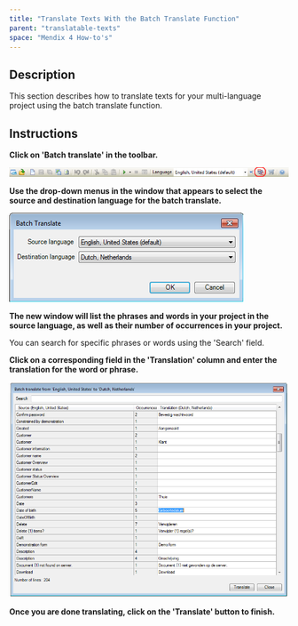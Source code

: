 ```yaml
---
title: "Translate Texts With the Batch Translate Function"
parent: "translatable-texts"
space: "Mendix 4 How-to's"
---
```

## Description

This section describes how to translate texts for your multi-language project using the batch translate function.

## Instructions

 **Click on 'Batch translate' in the toolbar.**

![](attachments/2621627/2752996.png)

 **Use the drop-down menus in the window that appears to select the source and destination language for the batch translate.**

![](attachments/2621627/2752997.png)

 **The new window will list the phrases and words in your project in the source language, as well as their number of occurrences in your project.**

You can search for specific phrases or words using the 'Search' field.

 **Click on a corresponding field in the 'Translation' column and enter the translation for the word or phrase.**

![](attachments/2621627/2752998.png)

 **Once you are done translating, click on the 'Translate' button to finish.**
